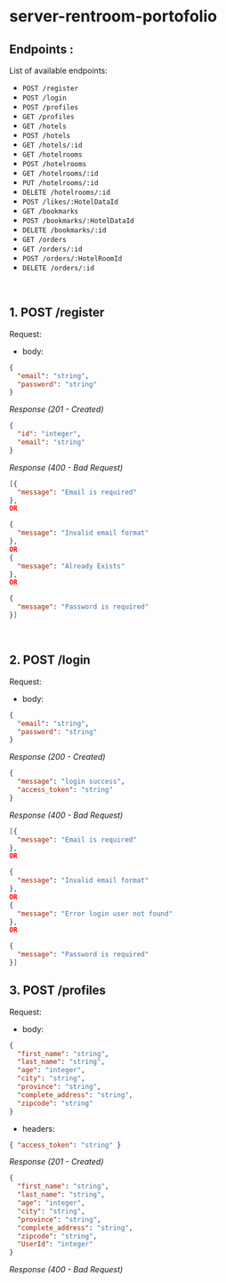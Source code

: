 # server-rentroom-portofolio

## Endpoints :

List of available endpoints:

- `POST /register`
- `POST /login`
- `POST /profiles`
- `GET /profiles`
- `GET /hotels`
- `POST /hotels`
- `GET /hotels/:id`
- `GET /hotelrooms`
- `POST /hotelrooms`
- `GET /hotelrooms/:id`
- `PUT /hotelrooms/:id`
- `DELETE /hotelrooms/:id`
- `POST /likes/:HotelDataId`
- `GET /bookmarks`
- `POST /bookmarks/:HotelDataId`
- `DELETE /bookmarks/:id`
- `GET /orders`
- `GET /orders/:id`
- `POST /orders/:HotelRoomId`
- `DELETE /orders/:id`

&nbsp;

## 1. POST /register

Request:

- body:

```json
{
  "email": "string",
  "password": "string"
}
```

_Response (201 - Created)_

```json
{
  "id": "integer",
  "email": "string"
}
```

_Response (400 - Bad Request)_

```json
[{
  "message": "Email is required"
},
OR

{
  "message": "Invalid email format"
},
OR
{
  "message": "Already Exists"
},
OR

{
  "message": "Password is required"
}]
```

&nbsp;

## 2. POST /login

Request:

- body:

```json
{
  "email": "string",
  "password": "string"
}
```

_Response (200 - Created)_

```json
{
  "message": "login success",
  "access_token": "string"
}
```

_Response (400 - Bad Request)_

```json
[{
  "message": "Email is required"
},
OR

{
  "message": "Invalid email format"
},
OR
{
  "message": "Error login user not found"
},
OR

{
  "message": "Password is required"
}]
```

## 3. POST /profiles

Request:

- body:

```json
{
  "first_name": "string",
  "last_name": "string",
  "age": "integer",
  "city": "string",
  "province": "string",
  "complete_address": "string",
  "zipcode": "string"
}
```

- headers:

```json
{ "access_token": "string" }
```

_Response (201 - Created)_

```json
{
  "first_name": "string",
  "last_name": "string",
  "age": "integer",
  "city": "string",
  "province": "string",
  "complete_address": "string",
  "zipcode": "string",
  "UserId": "integer"
}
```

_Response (400 - Bad Request)_
